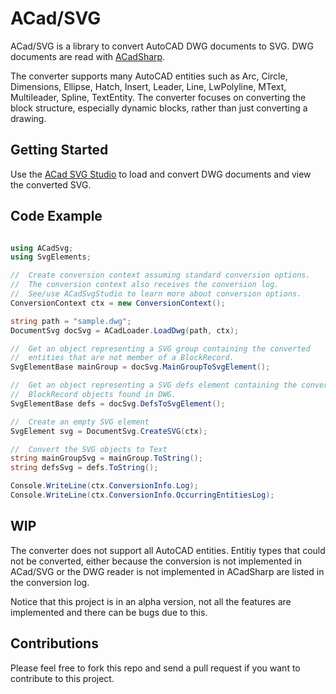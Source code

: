 # ACad/SVG

ACad/SVG is a library to convert AutoCAD DWG documents to SVG. DWG documents are read with [ACadSharp](https://github.com/DomCR/ACadSharp).

The converter supports many AutoCAD entities such as Arc, Circle, Dimensions, Ellipse, Hatch, Insert, Leader, Line, LwPolyline, MText, Multileader, Spline, TextEntity. The converter focuses on converting the block structure, especially dynamic blocks, rather than just converting a drawing.

## Getting Started
Use the [ACad SVG Studio](https://github.com/nanoLogika/ACadSvgStudio) to load and convert DWG documents and view the converted SVG.

## Code Example
```c#

using ACadSvg;
using SvgElements;

//  Create conversion context assuming standard conversion options.
//  The conversion context also receives the conversion log.
//  See/use ACadSvgStudio to learn more about conversion options.
ConversionContext ctx = new ConversionContext();

string path = "sample.dwg";
DocumentSvg docSvg = ACadLoader.LoadDwg(path, ctx);

//  Get an object representing a SVG group containing the converted
//  entities that are not member of a BlockRecord.
SvgElementBase mainGroup = docSvg.MainGroupToSvgElement();

//  Get an object representing a SVG defs element containing the converted
//  BlockRecord objects found in DWG.
SvgElementBase defs = docSvg.DefsToSvgElement();

//  Create an empty SVG element
SvgElement svg = DocumentSvg.CreateSVG(ctx);

//  Convert the SVG objects to Text
string mainGroupSvg = mainGroup.ToString();
string defsSvg = defs.ToString();

Console.WriteLine(ctx.ConversionInfo.Log);
Console.WriteLine(ctx.ConversionInfo.OccurringEntitiesLog);
```

## WIP
The converter does not support all AutoCAD entities. Entitiy types that could not be converted, either because the conversion is not implemented in ACad/SVG or the DWG reader is not implemented in ACadSharp are listed in the conversion log.

Notice that this project is in an alpha version, not all the features are implemented and there can be bugs due to this.

## Contributions
Please feel free to fork this repo and send a pull request if you want to contribute to this project.
